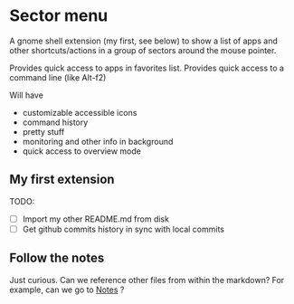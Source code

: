 # Sector menu

A gnome shell extension (my first, see below) to show a list of apps and other shortcuts/actions in a group of sectors around the mouse pointer.

Provides quick access to apps in favorites list.
Provides quick access to a command line (like Alt-f2)

Will have
* customizable accessible icons
* command history
* pretty stuff
* monitoring and other info in background
* quick access to overview mode


## My first extension
TODO:
* [  ] Import my other README.md from disk
* [  ] Get github commits history in sync with local commits

## Follow the notes
 Just curious. Can we reference other files from within the markdown?
 For example, can we go to [Notes](notes.md) ?
